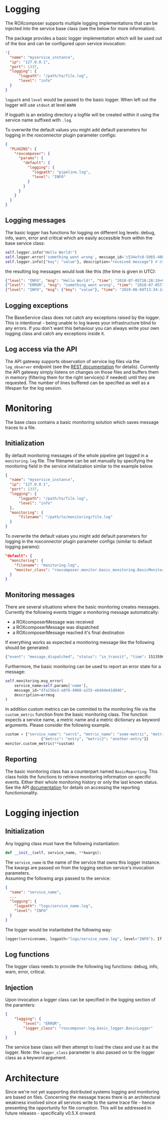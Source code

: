 # Logging

The ROXcomposer supports multiple logging implementations that can be injected into the service base class (see the below for more information).

The package provides a basic logger implementation which will be used out of the box and can be configured upon service invocation:

```json
'{
  "name": "myservice_instance",
  "ip": "127.0.0.1",
  "port": 1337,
  "logging": {
      "logpath": "/path/to/file.log",
      "level": "info"
  }
}
```

`logpath` and `level` would be passed to the basic logger. When left out the logger will use `stdout` at level `WARN`

If logpath is an existing directory a logfile will be created within it using the service name suffixed with `.log`.

To overwrite the default values you might add default parameters for logging in the roxconnector plugin parameter configs:

```json
{
  "PLUGINS": {
    "roxcomposer": {
      "params": {
        "default": {
          "logging": {
            "logpath": "pipeline.log",
            "level": "INFO"
          }
        }
      }
    }
  }
}
```

## Logging messages

The basic logger has functions for logging on different log levels: debug, info, warn, error and critical which are easily accessible from within the base service class:

```python
self.logger.info("Hello World!")
self.logger.error('something went wrong', message_id='c534efc0-5065-40ba-8ec8-1186e85a14ef', additional={'stuff': 42}) # we can log anything that is JSON serializable
self.logger.info({"key": "value"}, description="received message") # Use 'description' to separate a parsable JSON-message from its context
```

the resulting log messages would look like this (the time is given in UTC):

```json
{"level": "INFO", "msg": "Hello World!", "time": "2018-07-05T10:28:19+0000", "service": "myservice"}
{"level": "ERROR", "msg": "something went wrong", "time": "2018-07-05T11:55:19+0000", "message_id": "c534efc0-5065-40ba-8ec8-1186e85a14ef", "additional": {"stuff": 42}, "service": "myservice"}
{"level": "INFO", "msg": {"key": "value"}, "time": "2019-06-04T13:34:14+0000", "service": "testservice", "description": "received message"}
```

## Logging exceptions

The BaseService class does not catch any exceptions raised by the logger. This is intentional - being unable to log leaves your infrastructure blind to any errors. If you don't want this behaviour you can always write
your own logging class and catch any exceptions inside it.

## Log access via the API

The API gateway supports observation of service log files via the `log_observer` endpoint (see the [REST documentation](rest.md) for details). Currently the API gateway simply listens on changes on those
files and buffers them in memory (filtering them for the right service(s) if needed) until they are requested. The number of lines buffered can be specified as well as a lifespan for the log session.

# Monitoring

The base class contains a basic monitoring solution which saves message traces to a file.

## Initialization

By default monitoring messages of the whole pipeline get logged in a `monitoring.log` file. The filename can be set manually by specifying the monitoring field in the service initialization similar to the example below.

```json
{
  "name": "myservice_instance",
  "ip": "127.0.0.1",
  "port": 1337,
  "logging": {
      "logpath": "/path/to/file.log",
      "level": "info"
  },
  "monitoring": {
      "filename": "/path/to/monitoring/file.log"
  }
}
```

To overwrite the default values you might add default parameters for logging in the roxconnector plugin parameter configs (similar to default logging params):

```json
"default": {
  "monitoring": {
    "filename": "monitoring.log",
    "monitor_class": "roxcomposer.monitor.basic_monitoring.BasicMonitoring"
  }
}
```

## Monitoring messages

There are several situations where the basic monitoring creates messages. Currently the following events trigger a monitoring message automatically:

* a ROXcomposerMessage was received
* a ROXcomposerMessage was dispatched
* a ROXcomposerMessage reached it's final destination

If everything works as expected a monitoring message like the following should be generated:

```bash
{"event": "message_dispatched", "status": "in_transit", "time": 1513596460.0961697, "args": {"service_name": "service1", "message_id": "dfa156e3-a8f6-4968-a255-ebd44e41d846", "destination": "127.0.0.1:10000"}}
```

Furthermore, the basic monitoring can be used to report an error state for a message:

```python
self.monitoring.msg_error(
    service_name=self.params['name'],
    message_id="dfa156e3-a8f6-4968-a255-ebd44e41d846",
    description=errmsg
)
```

In addition custom metrics can be commited to the monitoring file via the `custom_metric` function from the basic monitoring class.
The function expects a service name, a metric name and a metric dictionary as keyword arguments.
Please consider the following example.

```python
custom = {"service_name": "serv1", "metric_name": "some-metric", "metric_dictionary":
                {"metric": "entry", "metric2": "another-entry"}}
monitor.custom_metric(**custom)
```

## Reporting

The basic monitoring class has a counterpart named `BasicReporting`. This class holds the functions to retrieve monitoring information on specific events. Either their whole monitoring history or only the last
known status. See the API [documentation](rest.md) for details on accessing the reporting functionionality.

# Logging injection

## Initialization

Any logging class must have the following instantiation:

```python
def __init__(self, service_name, **kwargs):
```

The `service_name` is the name of the service that owns this logger instance. The kwargs are passed on from the logging section service's invocation parameters.  
Assuming the following args passed to the service:

```json
{
  "name": "service_name",
  ...
  "logging": {
    "logpath": "logs/service_name.log",
    "level": "INFO"
  }
}
```

The logger would be instantiated the following way:

```python
logger(servicename, logpath="logs/service_name.log", level="INFO"). If `log_path` points to a directory then a logfile is created within it using the service name suffixed with `.log`.
```

## Log functions

The logger class needs to provide the following log functions: debug, info, warn, error, critical.

## Injection

Upon invocation a logger class can be specified in the logging section of the paramters:

```json
{
    "logging": {
        "level": "ERROR",
        "logger_class": "roxcomposer.log.basic_logger.BasicLogger"
    }
}
```

The service base class will then attempt to load the class and use it as the logger. Note: the `logger_class` parameter is also passed on to the logger class as a keyword argument.

# Architecture

Since we're not yet supporting distributed systems logging and monitoring are based on files. Concerning the message traces there is an architectural weakness involved since all services write to the
same trace file - hence presenting the opportunity for file corruption. This will be addressed in future releases - specifically v0.5.X onward.

